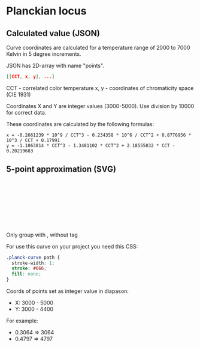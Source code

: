 # Planckian locus

## Calculated value (JSON)

Curve coordinates are calculated for a temperature range of 2000 to 7000 Kelvin in 5 degree increments.

JSON has 2D-array with name "points".
```json
[[CCT, x, y], ...]
```
CCT - correlated color temperature
x, y - coordinates of chromaticity space (CIE 1931)

Coordinates X and Y are integer values (3000-5000).
Use division by 10000 for correct data.

These coordinates are calculated by the following formulas:
```
x = -0.2661239 * 10^9 / CCT^3 - 0.234358 * 10^6 / CCT^2 + 0.8776956 * 10^3 / CCT + 0.17991
y = -1.1063814 * CCT^3 - 1.3481102 * CCT^2 + 2.18555832 * CCT - 0.20219683
```


## 5-point approximation (SVG)

Only group with <path />, without tag <svg>.

For use this curve on your project you need this CSS:
```css
.planck-curve path {
  stroke-width: 1;
  stroke: #666;
  fill: none;
}
```

Coords of points set as integer value in diapason:
- X: 3000 - 5000
- Y: 3000 - 4400

For example:
- 0.3064 => 3064
- 0.4797 => 4797